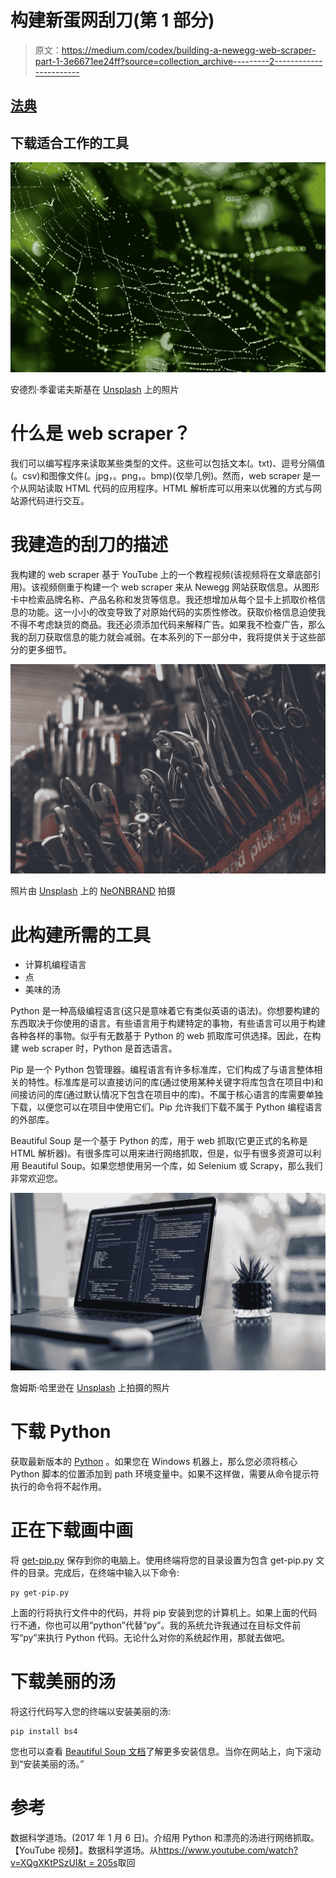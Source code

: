 # 构建新蛋网刮刀(第 1 部分)

> 原文：<https://medium.com/codex/building-a-newegg-web-scraper-part-1-3e6671ee24ff?source=collection_archive---------2----------------------->

## [法典](http://medium.com/codex)

## 下载适合工作的工具

![](img/78154816ea19f3a1a42a294e5fc207bc.png)

安德烈·季霍诺夫斯基在 [Unsplash](https://unsplash.com?utm_source=medium&utm_medium=referral) 上的照片

# 什么是 web scraper？

我们可以编写程序来读取某些类型的文件。这些可以包括文本(。txt)、逗号分隔值(。csv)和图像文件(。jpg，。png，。bmp)(仅举几例)。然而，web scraper 是一个从网站读取 HTML 代码的应用程序。HTML 解析库可以用来以优雅的方式与网站源代码进行交互。

# 我建造的刮刀的描述

我构建的 web scraper 基于 YouTube 上的一个教程视频(该视频将在文章底部引用)。该视频侧重于构建一个 web scraper 来从 Newegg 网站获取信息。从图形卡中检索品牌名称、产品名称和发货等信息。我还想增加从每个显卡上抓取价格信息的功能。这一小小的改变导致了对原始代码的实质性修改。获取价格信息迫使我不得不考虑缺货的商品。我还必须添加代码来解释广告。如果我不检查广告，那么我的刮刀获取信息的能力就会减弱。在本系列的下一部分中，我将提供关于这些部分的更多细节。

![](img/ab4acbc78a6755811d8d0f4e17ebf512.png)

照片由 [Unsplash](https://unsplash.com?utm_source=medium&utm_medium=referral) 上的 [NeONBRAND](https://unsplash.com/@neonbrand?utm_source=medium&utm_medium=referral) 拍摄

# 此构建所需的工具

*   计算机编程语言
*   点
*   美味的汤

Python 是一种高级编程语言(这只是意味着它有类似英语的语法)。你想要构建的东西取决于你使用的语言。有些语言用于构建特定的事物，有些语言可以用于构建各种各样的事物。似乎有无数基于 Python 的 web 抓取库可供选择。因此，在构建 web scraper 时，Python 是首选语言。

Pip 是一个 Python 包管理器。编程语言有许多标准库，它们构成了与语言整体相关的特性。标准库是可以直接访问的库(通过使用某种关键字将库包含在项目中)和间接访问的库(通过默认情况下包含在项目中的库)。不属于核心语言的库需要单独下载，以便您可以在项目中使用它们。Pip 允许我们下载不属于 Python 编程语言的外部库。

Beautiful Soup 是一个基于 Python 的库，用于 web 抓取(它更正式的名称是 HTML 解析器)。有很多库可以用来进行网络抓取，但是，似乎有很多资源可以利用 Beautiful Soup。如果您想使用另一个库，如 Selenium 或 Scrapy，那么我们非常欢迎您。

![](img/fef8dcf6c7371f41f38faea52d90e814.png)

詹姆斯·哈里逊在 [Unsplash](https://unsplash.com?utm_source=medium&utm_medium=referral) 上拍摄的照片

# 下载 Python

获取最新版本的 [Python](https://www.python.org/downloads/) 。如果您在 Windows 机器上，那么您必须将核心 Python 脚本的位置添加到 path 环境变量中。如果不这样做，需要从命令提示符执行的命令将不起作用。

# 正在下载画中画

将 [get-pip.py](https://bootstrap.pypa.io/get-pip.py) 保存到你的电脑上。使用终端将您的目录设置为包含 get-pip.py 文件的目录。完成后，在终端中输入以下命令:

```
py get-pip.py
```

上面的行将执行文件中的代码，并将 pip 安装到您的计算机上。如果上面的代码行不通，你也可以用“python”代替“py”。我的系统允许我通过在目标文件前写“py”来执行 Python 代码。无论什么对你的系统起作用，那就去做吧。

# 下载美丽的汤

将这行代码写入您的终端以安装美丽的汤:

```
pip install bs4
```

您也可以查看 [Beautiful Soup 文档](https://www.crummy.com/software/BeautifulSoup/bs4/doc/)了解更多安装信息。当你在网站上，向下滚动到“安装美丽的汤。”

# 参考

数据科学道场。(2017 年 1 月 6 日)。介绍用 Python 和漂亮的汤进行网络抓取。【YouTube 视频】。数据科学道场。从[https://www.youtube.com/watch?v=XQgXKtPSzUI&t = 205s](https://www.youtube.com/watch?v=XQgXKtPSzUI&t=205s)取回